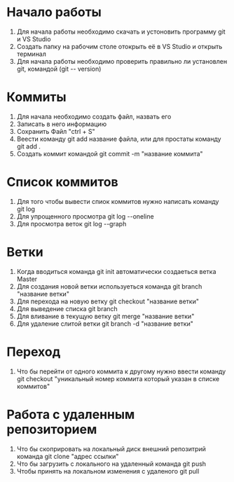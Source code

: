 
# Начало работы
1. Для начала работы необходимо скачать и устоновить программу git и VS Studio
2. Создать папку на рабочим столе отокрыть её в VS Studio и открыть терминал
3. Для начала работы необходимо проверить правильно ли установлен git, командой (git --
version)
# Коммиты
1. Для начала необходимо создать файл, назвать его
2. Записать в него информацию
3. Cохранить Файл "ctrl + S"
4. Веести команду git add название файла, или для простаты команду git add .
5. Создать коммит командой git commit -m "название коммита"
# Список коммитов
1. Для того чтобы вывести спиок коммитов нужно написать команду git log
2. Для упрощенного просмотра git log --oneline 
3. Для просмотра веток git log --graph
# Ветки
1. Когда вводиться команда git init автоматически создаеться ветка Master
2. Для создания новой ветки используеться команда git branch "название ветки"
3. Для перехода на новую ветку git checkout "название ветки"
4. Для выведение списка git branch
5. Для вливание в текущую ветку git merge "название ветки"
6. Для удаление слитой ветки git branch -d "название ветки"
# Переход
1. Что бы перейти от одного коммита к другому нужно ввести команду git checkout "уникальный номер коммита который указан в спиcке коммитов"
# Работа с удаленным репозиторием
1. Что бы скоприровать на локальный диск внешний репозитрий команда git clone "адрес ссылки"
2. Что бы загрузить с локального на удаленный команда git push
3. Чтобы принять на локальном изменения с удаленого git pull